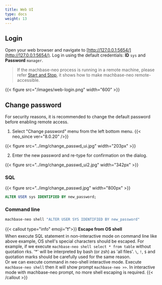 ```yaml
---
title: Web UI
type: docs
weight: 13
---
```


## Login

Open your web browser and navigate to [http://127.0.0.1:5654/](http://127.0.0.1:5654/). Log in using the default credentials: **ID** `sys` and **Password** `manager`.

> If the machbase-neo process is running in a remote machine, please refer [Start and Stop](../start-stop), it shows how to make machbase-neo remote-accessible.

{{< figure src="/images/web-login.png" width="600" >}}

## Change password

For security reasons, it is recommended to change the default password before enabling remote access.

1. Select "Change password" menu from the left bottom menu. {{< neo_since ver="8.0.20" />}}

{{< figure src="../img/change_passwd_ui.jpg" width="203px" >}}

2. Enter the new password and re-type for confirmation on the dialog.

{{< figure src="../img/change_passwd_ui2.jpg" width="342px" >}}

### SQL

{{< figure src="../img/change_passwd.jpg" width="800px" >}}

```sql
ALTER USER sys IDENTIFIED BY new_password;
```

### Command line

```sh
machbase-neo shell "ALTER USER SYS IDENTIFIED BY new_password"
```

{{< callout type="info" emoji="❗️">}}
**Escape from OS shell**<br/>
When execute SQL statement in non-interactive mode on command line like above example,
OS shell's special characters should be escaped.
For example, if we execute `machbase-neo shell select * from table` without quotation rks.
'*' will be interpreted by bash (or zsh) as 'all files'.
`\`, `!`, `$` and quotation marks should be carefully used for the same reason.
<br/>
Or we can execute command in neo-shell interactive mode.
Execute `machbase-neo shell` then it will show prompt `machbase-neo >>`.
In interactive mode with machbase-neo prompt, no more shell escaping is required.
{{< /callout >}}
